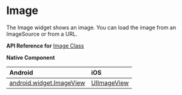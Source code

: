 # Image

The Image widget shows an image. You can load the image from an ImageSource or from a URL.

**API Reference for** [Image Class](http://docs.nativescript.org/api-reference/modules/_ui_image_.html)

**Native Component**

| Android                | iOS      |
|:-----------------------|:---------|
| [android.widget.ImageView](http://developer.android.com/reference/android/widget/ImageView.html) | [UIImageView](https://developer.apple.com/library/ios/documentation/UIKit/Reference/UIImageView_Class/) |